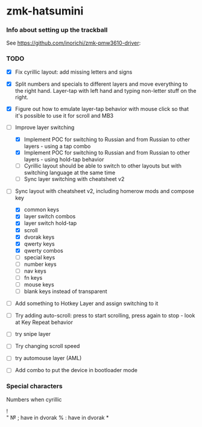 # zmk-hatsumini

### Info about setting up the trackball

See https://github.com/inorichi/zmk-pmw3610-driver:


### TODO
- [x] Fix cyrillic layout: add missing letters and signs
- [x] Split numbers and specials to different layers and move everything to the right hand. Layer-tap with left hand and typing non-letter stuff on the right.
- [x] Figure out how to emulate layer-tap behavior with mouse click so that it's possible to use it for scroll and MB3
- [ ] Improve layer switching
    - [x] Implement POC for switching to Russian and from Russian to other layers - using a tap combo
    - [x] Implement POC for switching to Russian and from Russian to other layers - using hold-tap behavior
    - [ ] Cyrillic layout should be able to switch to other layouts but with switching language at the same time
    - [ ] Sync layer switching with cheatsheet v2
- [ ] Sync layout with cheatsheet v2, including homerow mods and compose key
    - [x] common keys
    - [x] layer switch combos
    - [x] layer switch hold-tap
    - [x] scroll
    - [x] dvorak keys
    - [x] qwerty keys
    - [x] qwerty combos
    - [ ] special keys
    - [ ] number keys
    - [ ] nav keys
    - [ ] fn keys
    - [ ] mouse keys
    - [ ] blank keys instead of transparent
- [ ] Add something to Hotkey Layer and assign switching to it
- [ ] Try adding auto-scroll: press to start scrolling, press again to stop - look at Key Repeat behavior
- [ ] try snipe layer
- [ ] Try changing scroll speed
- [ ] try automouse layer (AML)
- [ ] Add combo to put the device in bootloader mode


### Special characters
Numbers when cyrillic

!   
"
№
;   have in dvorak
%
:   have in dvorak
*
